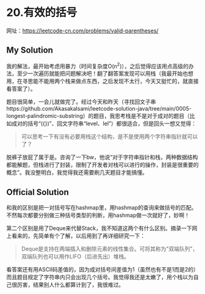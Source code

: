 # 20.有效的括号
网址：https://leetcode-cn.com/problems/valid-parentheses/



## My Solution

​	我的解法，最开始考虑用暴力（时间复杂度O(n<sup>2</sup>)），之后觉得应该用点高级的办法，至少一次遍历就能把问题解决吧！翻了翻答案发现可以用栈（我最开始也想用，在寻思能不能用两个栈来做点东西，之后发现不太行，今天又挺忙的，就直接看答案了）。

​	题目很简单，一会儿就做完了。经过今天和昨天（寻找回文子串https://github.com/AkasakaIsami/leetcode-solution-java/tree/main/0005-longest-palindromic-substring）的题目，我思考栈是不是对于成对的题目（比如成对的括号“({})”、回文字符串“level、lel”）都很适合，但是回头一想又觉得：

> 可以思考一下有没有必要用栈这个结构，是不是使用两个字符串指针就可以了？

​	脱裤子放屁了属于是。咨询了一下bw，他说“对于字符串指针和栈，两种数据结构都能解题，但栈进行了封装，限制了开发者对栈可以进行的操作，封装是很重要的概念”。我没整明白，我觉得我还需要刷几天题目才能搞懂。



## Official Solution

​	和我的区别是把一对括号写在hashmap里，用hashmap的查询来做括号的匹配。不然每次都要分别做三种括号类型的判断，用hashmap做一次就好了，妙啊！

​	第二个区别是用了Deque来代替Stack，我不知道这两个有什么区别。摘录一下网上看来的，先简单有个了解，以后用到了再详细研究一下：

> Deque是支持在两端插入和删除元素的线性集合。可将其称为"双端队列"，双端队列也可以用作LIFO（后进先出）堆栈。

​	看答案还有用ASCII码差值的，因为成对括号间差值为1（虽然也有不是1而是2的）而且题目规定了字符串内只会出现几个括号。我觉得我还是太嫩了，用个栈以为自己很厉害，结果别人什么都算计到了，我很难过。

